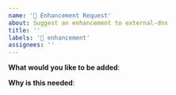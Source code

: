 ```yaml
---
name: '🚀 Enhancement Request'
about: Suggest an enhancement to external-dns
title: ''
labels: '🚀 enhancement'
assignees: ''
---
```


<!-- Please only use this template for submitting enhancement requests. -->

**What would you like to be added**:

**Why is this needed**:
